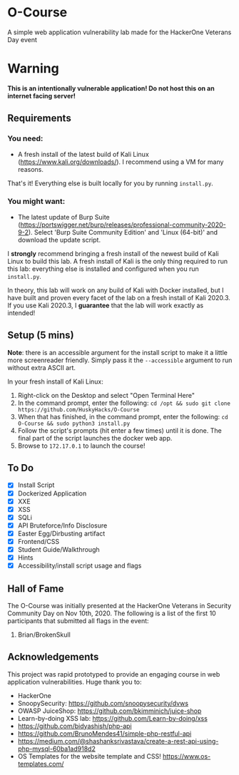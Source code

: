 # O-Course
A simple web application vulnerability lab made for the HackerOne Veterans Day event

# Warning
**This is an intentionally vulnerable application! Do not host this on an internet facing server!**

## Requirements
### You need:
- A fresh install of the latest build of Kali Linux (https://www.kali.org/downloads/). I recommend using a VM for many reasons.

That's it! Everything else is built locally for you by running `install.py`.

### You might want:
- The latest update of Burp Suite (https://portswigger.net/burp/releases/professional-community-2020-9-2). Select 'Burp Suite Community Edition' and 'Linux (64-bit)' and download the update script.

I **strongly** recommend bringing a fresh install of the newest build of Kali Linux to build this lab. A fresh install of Kali is the only thing required to run this lab: everything else is installed and configured when you run `install.py`.

In theory, this lab will work on any build of Kali with Docker installed, but I have built and proven every facet of the lab on a fresh install of Kali 2020.3. If you use Kali 2020.3, I **guarantee** that the lab will work exactly as intended!

## Setup (5 mins)

**Note**: there is an accessible argument for the install script to make it a little more screenreader friendly. Simply pass it the `--accessible` argument to run without extra ASCII art.

In your fresh install of Kali Linux:

1. Right-click on the Desktop and select "Open Terminal Here"
2. In the command prompt, enter the following: `cd /opt && sudo git clone https://github.com/HuskyHacks/O-Course`
3. When that has finished, in the command prompt, enter the following: `cd O-Course && sudo python3 install.py`
4. Follow the script's prompts (hit enter a few times) until it is done. The final part of the script launches the docker web app.
5. Browse to `172.17.0.1` to launch the course!

## To Do

- [x] Install Script
- [x] Dockerized Application
- [x] XXE
- [x] XSS
- [x] SQLi
- [x] API Bruteforce/Info Disclosure
- [x] Easter Egg/Dirbusting artifact
- [x] Frontend/CSS
- [x] Student Guide/Walkthrough
- [x] Hints
- [x] Accessibility/install script usage and flags

## Hall of Fame
The O-Course was initially presented at the HackerOne Veterans in Security Community Day on Nov 10th, 2020. The following is a list of the first 10 participants that submitted all flags in the event:

1. Brian/BrokenSkull

## Acknowledgements
This project was rapid prototyped to provide an engaging course in web application vulnerabilities.
Huge thank you to:
- HackerOne
- SnoopySecurity: https://github.com/snoopysecurity/dvws
- OWASP JuiceShop: https://github.com/bkimminich/juice-shop
- Learn-by-doing XSS lab: https://github.com/Learn-by-doing/xss
- https://github.com/bidyashish/php-api
- https://github.com/BrunoMendes41/simple-php-restful-api
- https://medium.com/@shashanksrivastava/create-a-rest-api-using-php-mysql-60ba1ad918d2
- OS Templates for the website template and CSS! https://www.os-templates.com/


